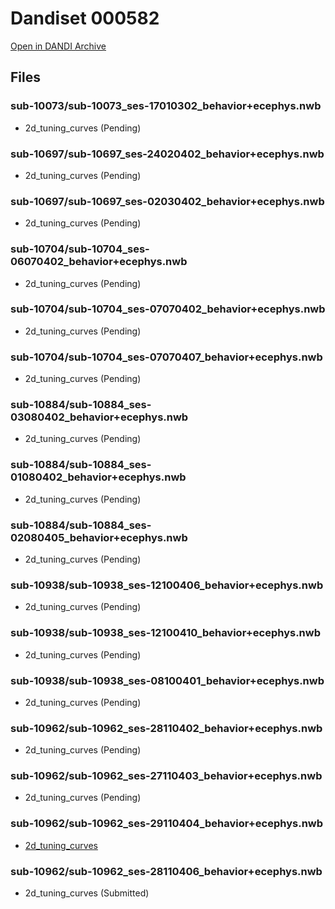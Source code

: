 # Dandiset 000582

[Open in DANDI Archive](https://dandiarchive.org/dandiset/000582)

## Files


### sub-10073/sub-10073_ses-17010302_behavior+ecephys.nwb



- 2d_tuning_curves (Pending)




### sub-10697/sub-10697_ses-24020402_behavior+ecephys.nwb



- 2d_tuning_curves (Pending)




### sub-10697/sub-10697_ses-02030402_behavior+ecephys.nwb



- 2d_tuning_curves (Pending)




### sub-10704/sub-10704_ses-06070402_behavior+ecephys.nwb



- 2d_tuning_curves (Pending)




### sub-10704/sub-10704_ses-07070402_behavior+ecephys.nwb



- 2d_tuning_curves (Pending)




### sub-10704/sub-10704_ses-07070407_behavior+ecephys.nwb



- 2d_tuning_curves (Pending)




### sub-10884/sub-10884_ses-03080402_behavior+ecephys.nwb



- 2d_tuning_curves (Pending)




### sub-10884/sub-10884_ses-01080402_behavior+ecephys.nwb



- 2d_tuning_curves (Pending)




### sub-10884/sub-10884_ses-02080405_behavior+ecephys.nwb



- 2d_tuning_curves (Pending)




### sub-10938/sub-10938_ses-12100406_behavior+ecephys.nwb



- 2d_tuning_curves (Pending)




### sub-10938/sub-10938_ses-12100410_behavior+ecephys.nwb



- 2d_tuning_curves (Pending)




### sub-10938/sub-10938_ses-08100401_behavior+ecephys.nwb



- 2d_tuning_curves (Pending)




### sub-10962/sub-10962_ses-28110402_behavior+ecephys.nwb



- 2d_tuning_curves (Pending)




### sub-10962/sub-10962_ses-27110403_behavior+ecephys.nwb



- 2d_tuning_curves (Pending)




### sub-10962/sub-10962_ses-29110404_behavior+ecephys.nwb



- [2d_tuning_curves](https://figurl.org/f?v=https://figurl-tuning-curves-1.surge.sh&d=%7B%22type%22:%22tuning_curves_2d_nh5%22,%22nh5_file%22:%22https://neurosift.org/dendro-outputs/a7852166.c6aabe61/output%22%7D&label=sub-10962/sub-10962_ses-29110404_behavior+ecephys.nwb/tuning_curves_2d.nh5)




### sub-10962/sub-10962_ses-28110406_behavior+ecephys.nwb



- 2d_tuning_curves (Submitted)




